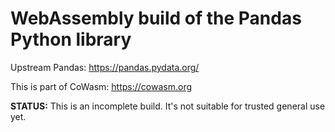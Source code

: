 # WebAssembly build of the Pandas Python library

Upstream Pandas: https://pandas.pydata.org/

This is part of CoWasm:  https://cowasm.org

**STATUS:** This is an incomplete build.  It's not suitable for trusted general 
use yet.